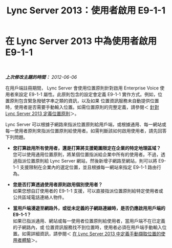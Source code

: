 ﻿---
title: Lync Server 2013：使用者啟用 E9-1-1
TOCTitle: 使用者啟用 E9-1-1
ms:assetid: 3cc64f5b-492e-4c47-9713-3c376f2aad02
ms:mtpsurl: https://technet.microsoft.com/zh-tw/library/Gg425892(v=OCS.15)
ms:contentKeyID: 49290661
ms.date: 08/10/2015
mtps_version: v=OCS.15
ms.translationtype: HT
---

# 在 Lync Server 2013 中為使用者啟用 E9-1-1

 

_**上次修改主題的時間：** 2012-06-06_

在用戶端註冊期間， Lync Server 會使用位置原則針對啟用 Enterprise Voice 使用者來設定 E9-1-1 屬性。此原則包含的設定會定義 E9-1-1 實作方式。例如，位置原則包含緊急撥號字串之類的資訊，以及如果 位置資訊服務未自動提供位置時，使用者是否需要手動輸入位置。如需位置原則的完整定義，請參閱＜ [針對 Lync Server 2013 定義位置原則](lync-server-2013-defining-the-location-policy.md)＞。

Lync Server 可以根據子網路來指派位置原則給用戶端，或根據通用、每一網站或每一使用者原則來指派位置原則給使用者。如需判斷該如何啟用使用者，請先回答下列問題。

  - **您打算啟用所有使用者，還是打算將支援範圍限定在企業的特定地理區域？**  
    您可以使用通用位置原則，將某個位置指派給企業中所有的使用者。不過，透過指派位置原則給 Lync Server 網站，然後新增子網路至網站，則可以將 E9-1-1 支援限制在企業內的選定位置，並且根據每一網站來指定 E9-1-1 路由行為。

<!-- end list -->

  - **您是否打算透過使用者原則啟用個別使用者？**  
    如果您想自訂使用者的 E9-1-1 支援，可以直接指派位置原則給特定使用者或公共區域電話連絡人物件。

<!-- end list -->

  - **當用戶端漫遊至網路外，或從未定義的子網路連線時，是否仍應啟用用戶端的 E9-1-1？**  
    如果已指派通用、網站或每一使用者位置原則給使用者，當用戶端不在已定義的子網路內，或 位置資訊服務找不到位置時，使用者必須在用戶端手動輸入位置。如需詳細資訊，請參閱＜ [在 Lync Server 2013 中定義手動擷取位置的使用者體驗](lync-server-2013-defining-the-user-experience-for-manually-acquiring-a-location.md)＞。


